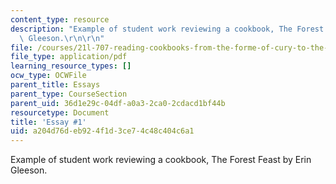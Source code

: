 ```yaml
---
content_type: resource
description: "Example of student work reviewing a cookbook, The Forest Feast by Erin\
  \ Gleeson.\r\n\r\n"
file: /courses/21l-707-reading-cookbooks-from-the-forme-of-cury-to-the-smitten-kitchen-spring-2017/a204d76deb924f1d3ce74c48c404c6a1_MIT21L_707S17_First_Essay.pdf
file_type: application/pdf
learning_resource_types: []
ocw_type: OCWFile
parent_title: Essays
parent_type: CourseSection
parent_uid: 36d1e29c-04df-a0a3-2ca0-2cdacd1bf44b
resourcetype: Document
title: 'Essay #1'
uid: a204d76d-eb92-4f1d-3ce7-4c48c404c6a1
---
```

Example of student work reviewing a cookbook, The Forest Feast by Erin Gleeson.



